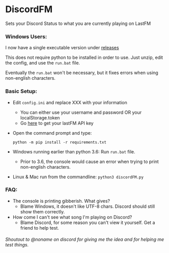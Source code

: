 # DiscordFM

Sets your Discord Status to what you are currently playing on LastFM

### Windows Users:

I now have a single executable version under [releases](https://github.com/00firestar00/discordFM/releases)

This does not require python to be installed in order to use. Just unzip, edit the config, and use the `run.bat` file.

Eventually the `run.bat` won't be necessary, but it fixes errors when using non-english characters.

### Basic Setup:

 * Edit `config.ini` and replace XXX with your information
   * You can either use your username and password OR your localStorage.token
   * Go [here](https://www.last.fm/api/account/create) to get your lastFM API key

 * Open the command prompt and type:
    ```
    python -m pip install -r requirements.txt 
    ```
 * Windows running earlier than python 3.6: Run `run.bat` file.
   * Prior to 3.6, the console would cause an error when trying to print non-english characters.
 
 * Linux & Mac run from the commandline: `python3 discordFM.py`

### FAQ:

 * The console is printing gibberish. What gives?
   * Blame Windows, it doesn't like UTF-8 chars. Discord should still show them correctly.
 * How come I can't see what song I'm playing on Discord?
   * Blame Discord, for some reason you can't view it yourself. Get a friend to help test.

 
###### Shoutout to @noname on discord for giving me the idea and for helping me test things.
